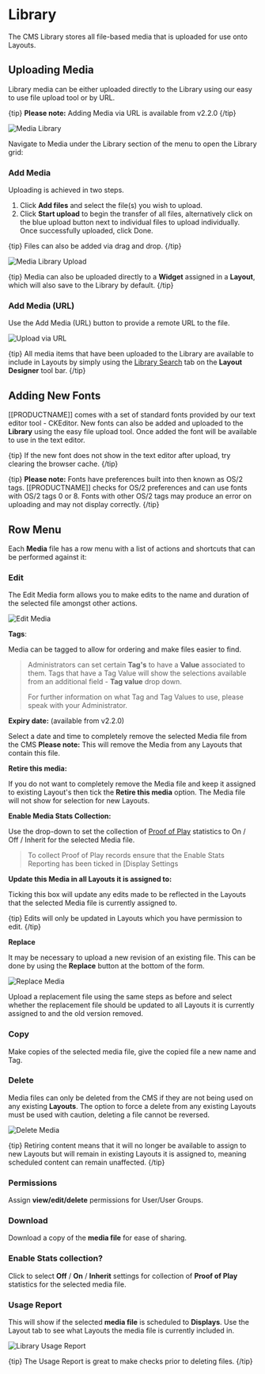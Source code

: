 <!--toc=media-->

# Library 

The CMS Library stores all file-based media that is uploaded for use onto Layouts.

## Uploading Media

Library media can be either uploaded directly to the Library using our easy to use file upload tool or by URL.

{tip}
**Please note:** Adding Media via URL is available from v2.2.0
{/tip}

![Media Library](img/media_library_grid.png)

Navigate to Media under the Library section of the menu to open the Library grid:

### Add Media

Uploading is achieved in two steps.

1. Click **Add files** and select the file(s) you wish to upload.
2. Click **Start upload** to begin the transfer of all files, alternatively click on the blue upload button next to individual files to upload individually. Once successfully uploaded, click Done.

{tip}
Files can also be added via drag and drop.
{/tip}

![Media Library Upload](img/media_library_upload.png)

{tip}
Media can also be uploaded directly to a **Widget** assigned in a **Layout**, which will also save to the Library by default.
{/tip}

### Add Media (URL)

Use the Add Media (URL) button to provide a remote URL to the file.

![Upload via URL](img/media_library_upload_url.png)

{tip}
All media items that have been uploaded to the Library are available to include in Layouts by simply using the [Library Search](layouts_library_search.html) tab on the **Layout Designer** tool bar.
{/tip}

## Adding New Fonts

[[PRODUCTNAME]] comes with a set of standard fonts provided by our text editor tool - CKEditor. New fonts can also be added and uploaded to the **Library** using the easy file upload tool. Once added the font will be available to use in the text editor.

{tip}
If the new font does not show in the text editor after upload, try clearing the browser cache. 
{/tip}

{tip}
**Please note:** Fonts have preferences built into then known as OS/2 tags. [[PRODUCTNAME]] checks for OS/2 preferences and can use fonts with OS/2 tags 0 or 8. Fonts with other OS/2 tags may produce an error on uploading and may not display correctly.
{/tip}

## Row Menu 

Each **Media** file has a row menu with a list of actions and shortcuts that can be performed against it:

### Edit

The Edit Media form allows you to make edits to the name and duration of the selected file amongst other actions.

![Edit Media](img/v2_media_edit.png)



**Tags**:

Media can be tagged to allow for ordering and make files easier to find.

> Administrators can set certain **Tag's** to have a **Value** associated to them. Tags that have a Tag Value will show the selections available from an additional field - **Tag value** drop down.
>
> For further information on what Tag and Tag Values to use, please speak with your Administrator.

**Expiry date:** (available from v2.2.0)

Select a date and time to completely remove the selected Media file from the CMS
**Please note:** This will remove the Media from any Layouts that contain this file.

**Retire this media:**

If you do not want to completely remove the Media file and keep it assigned to existing Layout's then tick the **Retire this media** option. The Media file will not show for selection for new Layouts.

**Enable Media Stats Collection:**

Use the drop-down to set the collection of [Proof of Play](displays_metrics.html#proof_of_play) statistics to On / Off / Inherit for the selected Media file.

> To collect Proof of Play records ensure that the Enable Stats Reporting has been ticked in [Display Settings

**Update this Media in all Layouts it is assigned to:**

Ticking this box will update any edits made to be reflected in the Layouts that the selected Media file is currently assigned to.

{tip}
Edits will only be updated in Layouts which you have permission to edit.
{/tip}

**Replace**

It may be necessary to upload a new revision of an existing file. This can be done by using the **Replace** button at the bottom of the form.

![Replace Media](img/media_replace.png)

Upload a replacement file using the same steps as before and select whether the replacement file should be updated to all Layouts it is currently assigned to and the old version removed.

### Copy

Make copies of the selected media file, give the copied file a new name and Tag.

### Delete

Media files can only be deleted from the CMS if they are not being used on any existing **Layouts**. The option to force a delete from any existing Layouts must be used with caution, deleting a file cannot be reversed.

![Delete Media](img/media_delete.png)

{tip}
Retiring content means that it will no longer be available to assign to new Layouts but will remain in existing Layouts it is assigned to, meaning scheduled content can remain unaffected.
{/tip}

### Permissions

Assign **view/edit/delete** permissions for User/User Groups.

### Download

Download a copy of the **media file** for ease of sharing.

### Enable Stats collection?

Click to select **Off** / **On** / **Inherit** settings for collection of **Proof of Play** statistics for the selected media file.

### Usage Report

This will show if the selected **media file** is scheduled to **Displays**. Use the Layout tab to see what Layouts the media file is currently included in.

![Library Usage Report](img/media_library_usage_report.png)

{tip}
The Usage Report is great to make checks prior to deleting files.
{/tip}